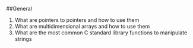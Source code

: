 ##General

1. What are pointers to pointers and how to use them
2. What are multidimensional arrays and how to use them
3. What are the most common C standard library functions to manipulate strings
